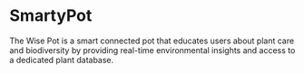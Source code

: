 # SmartyPot
The Wise Pot is a smart connected pot that educates users about plant care and biodiversity by providing real-time environmental insights and access to a dedicated plant database.
